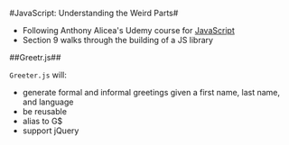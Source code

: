 #JavaScript: Understanding the Weird Parts#

- Following Anthony Alicea's Udemy course for [JavaScript](https://www.udemy.com/understand-javascript/)
- Section 9 walks through the building of a JS library

##Greetr.js##

`Greeter.js` will:
- generate formal and informal greetings given a first name, last name, and language
- be reusable
- alias to G$
- support jQuery